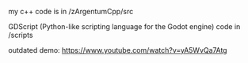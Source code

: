 my c++ code is in /zArgentumCpp/src

GDScript (Python-like scripting language for the Godot engine) code in /scripts 

outdated demo: https://www.youtube.com/watch?v=yA5WvQa7Atg
